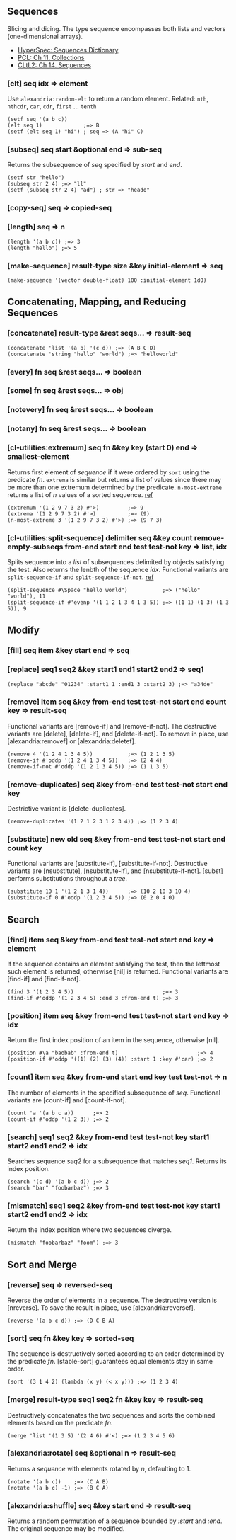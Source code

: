 ## Sequences

Slicing and dicing. The type sequence encompasses both lists
and vectors (one-dimensional arrays).

* [HyperSpec: Sequences Dictionary](http://www.lispworks.com/documentation/HyperSpec/Body/c_sequen.htm)
* [PCL: Ch 11. Collections](http://www.gigamonkeys.com/book/collections.html)
* [CLtL2: Ch 14. Sequences](http://www.cs.cmu.edu/Groups/AI/html/cltl/clm/node141.html)


### [elt] seq idx => element

Use `alexandria:random-elt` to return a random element.
Related: `nth`, `nthcdr`, `car`, `cdr`, `first` ... `tenth`

~~~
(setf seq '(a b c))
(elt seq 1)             ;=> B
(setf (elt seq 1) "hi") ; seq => (A "hi" C)
~~~

### [subseq] seq start &optional end => sub-seq

Returns the subsequence of *seq* specified by *start* and *end*.

~~~
(setf str "hello")
(subseq str 2 4) ;=> "ll"
(setf (subseq str 2 4) "ad") ; str => "heado"
~~~

### [copy-seq] seq => copied-seq

### [length] seq => n

~~~
(length '(a b c)) ;=> 3
(length "hello") ;=> 5
~~~

### [make-sequence] result-type size &key initial-element => seq

~~~
(make-sequence '(vector double-float) 100 :initial-element 1d0)
~~~

## Concatenating, Mapping, and Reducing Sequences

### [concatenate] result-type &rest seqs... => result-seq

~~~
(concatenate 'list '(a b) '(c d)) ;=> (A B C D)
(concatenate 'string "hello" "world") ;=> "helloworld"
~~~

### [every] fn seq &rest seqs... => boolean

### [some] fn seq &rest seqs... => obj

### [notevery] fn seq &rest seqs... => boolean

### [notany] fn seq &rest seqs... => boolean

### [cl-utilities:extremum] seq fn &key key (start 0) end => smallest-element

Returns first element of *sequence* if it were ordered by
`sort` using the predicate *fn*. `extrema` is similar but
returns a list of values since there may be more than one
extremum determined by the predicate. `n-most-extreme`
returns a list of *n* values of a sorted sequence. [ref](http://common-lisp.net/project/cl-utilities/doc/extremum.html)

~~~
(extremum '(1 2 9 7 3 2) #'>)         ;=> 9
(extrema '(1 2 9 7 3 2) #'>)          ;=> (9)
(n-most-extreme 3 '(1 2 9 7 3 2) #'>) ;=> (9 7 3)
~~~

### [cl-utilities:split-sequence] delimiter seq &key count remove-empty-subseqs from-end start end test test-not key => list, idx

Splits sequence into a *list* of subsequences delimited by
objects satisfying the test. Also returns the lenbth of the
sequence *idx*. Functional variants are `split-sequence-if`
and `split-sequence-if-not`. [ref](http://common-lisp.net/project/cl-utilities/doc/split-sequence.html)

~~~
(split-sequence #\Space "hello world")           ;=> ("hello" "world"), 11
(split-sequence-if #'evenp '(1 1 2 1 3 4 1 3 5)) ;=> ((1 1) (1 3) (1 3 5)), 9
~~~

## Modify

### [fill] seq item &key start end => seq

### [replace] seq1 seq2 &key start1 end1 start2 end2 => seq1

~~~
(replace "abcde" "01234" :start1 1 :end1 3 :start2 3) ;=> "a34de"
~~~

### [remove] item seq &key from-end test test-not start end count key => result-seq

Functional variants are [remove-if] and [remove-if-not]. The
destructive variants are [delete], [delete-if], and
[delete-if-not]. To remove in place, use
[alexandria:removef] or [alexandria:deletef].

~~~
(remove 4 '(1 2 4 1 3 4 5))           ;=> (1 2 1 3 5)
(remove-if #'oddp '(1 2 4 1 3 4 5))   ;=> (2 4 4)
(remove-if-not #'oddp '(1 2 1 3 4 5)) ;=> (1 1 3 5)
~~~

### [remove-duplicates] seq &key from-end test test-not start end key

Destrictive variant is [delete-duplicates].

~~~
(remove-duplicates '(1 2 1 2 3 1 2 3 4)) ;=> (1 2 3 4)
~~~

### [substitute] new old seq &key from-end test test-not start end count key

Functional variants are [substitute-if],
[substitute-if-not]. Destructive variants are [nsubstitute],
[nsubstitute-if], and [nsubstitute-if-not]. [subst] performs
substitutions throughout a *tree*.

~~~
(substitute 10 1 '(1 2 1 3 1 4))      ;=> (10 2 10 3 10 4)
(substitute-if 0 #'oddp '(1 2 3 4 5)) ;=> (0 2 0 4 0)
~~~

## Search

### [find] item seq &key from-end test test-not start end key => element

If the sequence contains an element satisfying the test,
then the leftmost such element is returned; otherwise [nil]
is returned. Functional variants are [find-if] and [find-if-not].

~~~
(find 3 '(1 2 3 4 5))                            ;=> 3
(find-if #'oddp '(1 2 3 4 5) :end 3 :from-end t) ;=> 3
~~~

### [position] item seq &key from-end test test-not start end key => idx

Return the first index position of an item in the sequence,
otherwise [nil].

~~~
(position #\a "baobab" :from-end t)                         ;=> 4
(position-if #'oddp '((1) (2) (3) (4)) :start 1 :key #'car) ;=> 2
~~~

### [count] item seq &key from-end start end key test test-not => n

The number of elements in the specified subsequence of
*seq*. Functional variants are [count-if] and [count-if-not].

~~~
(count 'a '(a b c a))      ;=> 2
(count-if #'oddp '(1 2 3)) ;=> 2
~~~

### [search] seq1 seq2 &key from-end test test-not key start1 start2 end1 end2 => idx

Searches sequence *seq2* for a subsequence that matches
*seq1*. Returns its index position.

~~~
(search '(c d) '(a b c d)) ;=> 2
(search "bar" "foobarbaz") ;=> 3
~~~

### [mismatch] seq1 seq2 &key from-end test test-not key start1 start2 end1 end2 => idx

Return the index position where two sequences diverge.

~~~
(mismatch "foobarbaz" "foom") ;=> 3
~~~


## Sort and Merge

### [reverse] seq => reversed-seq

Reverse the order of elements in a sequence. The destructive
version is [nreverse]. To save the result in place, use [alexandria:reversef].

~~~
(reverse '(a b c d)) ;=> (D C B A)
~~~

### [sort] seq fn &key key => sorted-seq

The sequence is destructively sorted according to an order
determined by the predicate *fn*. [stable-sort] guarantees
equal elements stay in same order.

~~~
(sort '(3 1 4 2) (lambda (x y) (< x y))) ;=> (1 2 3 4)
~~~

### [merge] result-type seq1 seq2 fn &key key => result-seq

Destructively concatenates the two sequences and sorts the
combined elements based on the predicate *fn*.

~~~
(merge 'list '(1 3 5) '(2 4 6) #'<) ;=> (1 2 3 4 5 6)
~~~

### [alexandria:rotate] seq &optional n => result-seq

Returns a *sequence* with elements rotated by *n*, defaulting to 1.

~~~
(rotate '(a b c))    ;=> (C A B)
(rotate '(a b c) -1) ;=> (B C A)
~~~

### [alexandria:shuffle] seq &key start end => result-seq

Returns a random permutation of a sequence bounded by *:start*
and *:end*. The original sequence may be modified.
